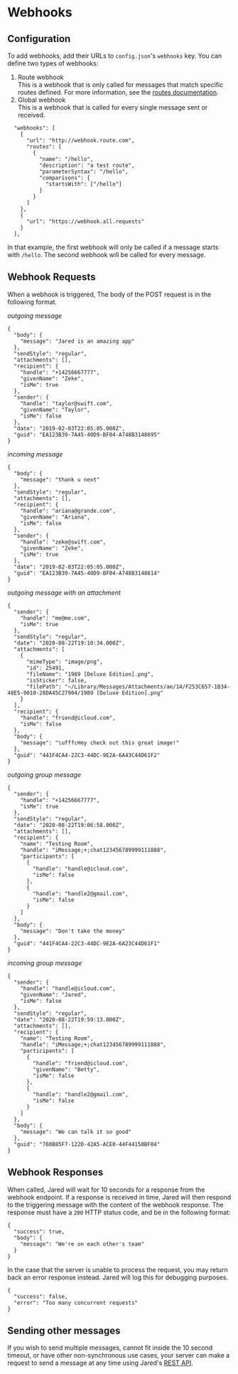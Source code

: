 # Webhooks

## Configuration
To add webhooks, add their URLs to `config.json`'s `webhooks` key. You can define two types of webhooks:
1. Route webhook  
This is a webhook that is only called for messages that match specific routes defined. For more information, see the [routes documentation](routes.md).
2. Global webhook  
This is a webhook that is called for every single message sent or received.

```
  "webhooks": [
    {
      "url": "http://webhook.route.com",
      "routes": [
        {
          "name": "/hello",
          "description": "a test route",
          "parameterSyntax": "/hello",
          "comparisons": {
            "startsWith": ["/hello"]
          }
        }
      ]
    },
    {
      "url": "https://webhook.all.requests"
    }
  ],
```

In that example, the first webhook will only be called if a message starts with `/hello`. The second webhook will be called for every message.

## Webhook Requests

When a webhook is triggered, The body of the POST request is in the following format.

*outgoing message*
```
{
  "body": {
    "message": "Jared is an amazing app"
  },
  "sendStyle": "regular",
  "attachments": [],
  "recipient": {
    "handle": "+14256667777",
    "givenName": "Zeke",
    "isMe": true
  },
  "sender": {
    "handle": "taylor@swift.com",
    "givenName": "Taylor",
    "isMe": false
  },
  "date": "2019-02-03T22:05:05.000Z",
  "guid": "EA123B39-7A45-40D9-BF04-A748B3148695"
}
```

*incoming message*
```
{
  "body": {
    "message": "thank u next"
  },
  "sendStyle": "regular",
  "attachments": [],
  "recipient": {
    "handle": "ariana@grande.com",
    "givenName": "Ariana",
    "isMe": false
  },
  "sender": {
    "handle": "zeke@swift.com",
    "givenName": "Zeke",
    "isMe": true
  },
  "date": "2019-02-03T22:05:05.000Z",
  "guid": "EA123B39-7A45-40D9-BF04-A748B3148614"
}
```

*outgoing message with an attachment*
```
{
  "sender": {
    "handle": "me@me.com",
    "isMe": true
  },
  "sendStyle": "regular",
  "date": "2020-08-22T19:10:34.000Z",
  "attachments": [
    {
      "mimeType": "image/png",
      "id": 25491,
      "fileName": "1989 [Deluxe Edition].png",
      "isSticker": false,
      "filePath": "~/Library/Messages/Attachments/ae/14/F253C657-1B34-48E5-9010-28DA45C27904/1989 [Deluxe Edition].png"
    }
  ],
  "recipient": {
    "handle": "friend@icloud.com",
    "isMe": false
  },
  "body": {
    "message": "\ufffcHey check out this great image!"
  },
  "guid": "441F4CA4-22C3-44DC-9E2A-6A43C44D61F2"
}
```

*outgoing group message*
```
{
  "sender": {
    "handle": "+14256667777",
    "isMe": true
  },
  "sendStyle": "regular",
  "date": "2020-08-22T19:06:58.000Z",
  "attachments": [],
  "recipient": {
    "name": "Testing Room",
    "handle": "iMessage;+;chat123456789999111888",
    "participants": [
      {
        "handle": "handle@icloud.com",
        "isMe": false
      },
      {
        "handle": "handle2@gmail.com",
        "isMe": false
      }
    ]
  },
  "body": {
    "message": "Don't take the money"
  },
  "guid": "441F4CA4-22C3-44DC-9E2A-6A23C44D61F1"
}
```

*incoming group message*
```
{
  "sender": {
    "handle": "handle@icloud.com",
    "givenName": "Jared",
    "isMe": false
  },
  "sendStyle": "regular",
  "date": "2020-08-22T19:59:13.000Z",
  "attachments": [],
  "recipient": {
    "name": "Testing Room",
    "handle": "iMessage;+;chat123456789999111888",
    "participants": [
      {
        "handle": "friend@icloud.com",
        "givenName": "Betty",
        "isMe": false
      },
      {
        "handle": "handle2@gmail.com",
        "isMe": false
      }
    ]
  },
  "body": {
    "message": "We can talk it so good"
  },
  "guid": "760B85F7-122D-42A5-ACE0-44F44150BF04"
}
```

## Webhook Responses
When called, Jared will wait for 10 seconds for a response from the webhook endpoint. If a response is received in time, Jared will then respond to the triggering message with the content of the webhook response. The response must have a `200` HTTP status code, and be in the following format:
```
{
  "success": true,
  "body": { 
    "message": "We're on each other's team" 
  }
}
```

In the case that the server is unable to process the request, you may return back an error response instead. Jared will log this for debugging purposes.
```
{
  "success": false,
  "error": "Too many concurrent requests"
}
```

## Sending other messages
If you wish to send multiple messages, cannot fit inside the 10 second timeout, or have other non-synchronous use cases, your server can make a request to send a message at any time using Jared's [REST API](restapi.md).


